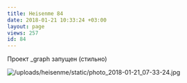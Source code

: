 ```yaml
---
title: Heisenme 84
date: 2018-01-21 10:33:24 +03:00
layout: page
views: 257
id: 84
---
```


Проект _graph запущен (стильно)



![/uploads/heisenme/static/photo_2018-01-21_07-33-24.jpg](/uploads/heisenme/static/photo_2018-01-21_07-33-24.jpg)
